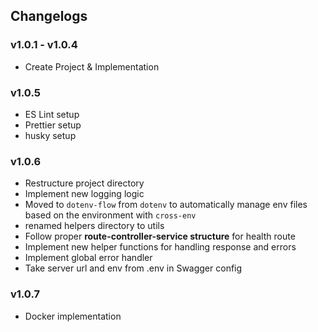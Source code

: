 ## Changelogs

### v1.0.1 - v1.0.4

- Create Project & Implementation

### v1.0.5

- ES Lint setup
- Prettier setup
- husky setup

### v1.0.6

- Restructure project directory
- Implement new logging logic
- Moved to `dotenv-flow` from `dotenv` to automatically manage env files based on the environment with `cross-env`
- renamed helpers directory to utils
- Follow proper **route-controller-service structure** for health route
- Implement new helper functions for handling response and errors
- Implement global error handler
- Take server url and env from .env in Swagger config

### v1.0.7

- Docker implementation

